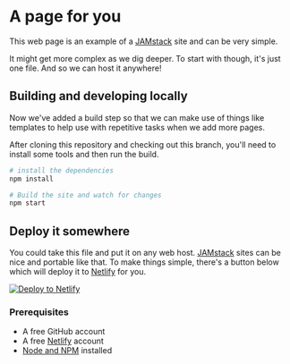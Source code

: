 # A page for you

This web page is an example of a [JAMstack] site and can be very simple.

It might get more complex as we dig deeper. To start with though, it's just one file. And so we can host it anywhere!


## Building and developing locally

Now we've added a build step so that we can make use of things like templates to help use with repetitive tasks when we add more pages.

After cloning this repository and checking out this branch, you'll need to install some tools and then run the build.

```bash
# install the dependencies
npm install

# Build the site and watch for changes
npm start
```

## Deploy it somewhere

You could take this file and put it on any web host. [JAMstack] sites can be nice and portable like that. To make things simple, there's a button below which will deploy it to [Netlify] for you.


[![Deploy to Netlify](https://www.netlify.com/img/deploy/button.svg)](https://app.netlify.com/start/deploy?repository=https://github.com/philhawksworth/page-for-you&utm_source=github&utm_medium=fcc-examples-pnh&utm_campaign=devex)

### Prerequisites

- A free GitHub account
- A free [Netlify] account
- [Node and NPM](https://nodejs.org/) installed







[Netlify]: https://netlify.com?utm_source=github&utm_medium=fcc-examples-pnh&utm_campaign=devex
[JAMstack]: https://jamstack.org?utm_source=github&utm_medium=fcc-examples-pnh&utm_campaign=devex
